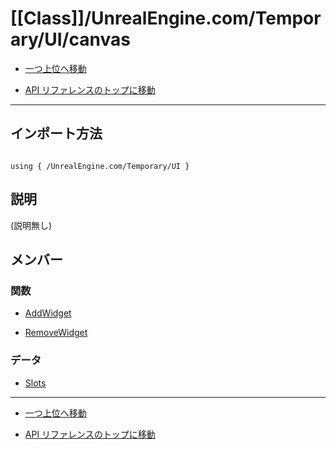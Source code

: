 # [[Class]]/UnrealEngine.com/Temporary/UI/canvas

- [一つ上位へ移動](../main.md)

- [API リファレンスのトップに移動](/main.md)

---

## インポート方法

```verse

using { /UnrealEngine.com/Temporary/UI }

```

## 説明

(説明無し)

## メンバー

### 関数

- [AddWidget](./F_AddWidget/main.md)

- [RemoveWidget](./F_RemoveWidget/main.md)

### データ

- [Slots](./D_Slots/main.md)

---

- [一つ上位へ移動](../main.md)

- [API リファレンスのトップに移動](/main.md)
